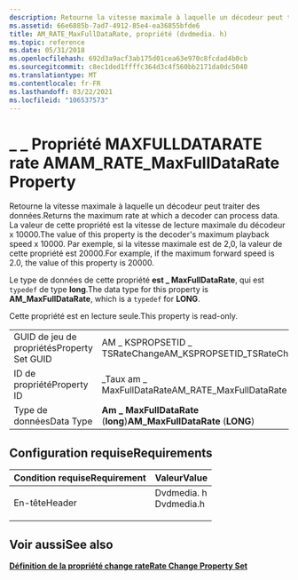 ```yaml
---
description: Retourne la vitesse maximale à laquelle un décodeur peut traiter des données. La valeur de cette propriété est la vitesse de lecture maximale du décodeur x 10000. Par exemple, si la vitesse maximale est de 2,0, la valeur de cette propriété est 20000.
ms.assetid: 66e6885b-7ad7-4912-85e4-ea36855bfde6
title: AM_RATE_MaxFullDataRate, propriété (dvdmedia. h)
ms.topic: reference
ms.date: 05/31/2018
ms.openlocfilehash: 692d3a9acf3ab175d01cea63e970c8fcdad4b0cb
ms.sourcegitcommit: c8ec1ded1ffffc364d3c4f560bb2171da0dc5040
ms.translationtype: MT
ms.contentlocale: fr-FR
ms.lasthandoff: 03/22/2021
ms.locfileid: "106537573"
---
```

# <a name="am_rate_maxfulldatarate-property"></a><span data-ttu-id="3ea6e-105">\_ \_ Propriété MAXFULLDATARATE rate AM</span><span class="sxs-lookup"><span data-stu-id="3ea6e-105">AM\_RATE\_MaxFullDataRate Property</span></span>

<span data-ttu-id="3ea6e-106">Retourne la vitesse maximale à laquelle un décodeur peut traiter des données.</span><span class="sxs-lookup"><span data-stu-id="3ea6e-106">Returns the maximum rate at which a decoder can process data.</span></span> <span data-ttu-id="3ea6e-107">La valeur de cette propriété est la vitesse de lecture maximale du décodeur x 10000.</span><span class="sxs-lookup"><span data-stu-id="3ea6e-107">The value of this property is the decoder's maximum playback speed x 10000.</span></span> <span data-ttu-id="3ea6e-108">Par exemple, si la vitesse maximale est de 2,0, la valeur de cette propriété est 20000.</span><span class="sxs-lookup"><span data-stu-id="3ea6e-108">For example, if the maximum forward speed is 2.0, the value of this property is 20000.</span></span>

<span data-ttu-id="3ea6e-109">Le type de données de cette propriété **est \_ MaxFullDataRate**, qui est `typedef` de type **long**.</span><span class="sxs-lookup"><span data-stu-id="3ea6e-109">The data type for this property is **AM\_MaxFullDataRate**, which is a `typedef` for **LONG**.</span></span>

<span data-ttu-id="3ea6e-110">Cette propriété est en lecture seule.</span><span class="sxs-lookup"><span data-stu-id="3ea6e-110">This property is read-only.</span></span>



|                   |                                    |
|-------------------|------------------------------------|
| <span data-ttu-id="3ea6e-111">GUID de jeu de propriétés</span><span class="sxs-lookup"><span data-stu-id="3ea6e-111">Property Set GUID</span></span> | <span data-ttu-id="3ea6e-112">AM \_ KSPROPSETID \_ TSRateChange</span><span class="sxs-lookup"><span data-stu-id="3ea6e-112">AM\_KSPROPSETID\_TSRateChange</span></span>      |
| <span data-ttu-id="3ea6e-113">ID de propriété</span><span class="sxs-lookup"><span data-stu-id="3ea6e-113">Property ID</span></span>       | <span data-ttu-id="3ea6e-114">\_Taux am \_ MaxFullDataRate</span><span class="sxs-lookup"><span data-stu-id="3ea6e-114">AM\_RATE\_MaxFullDataRate</span></span>          |
| <span data-ttu-id="3ea6e-115">Type de données</span><span class="sxs-lookup"><span data-stu-id="3ea6e-115">Data Type</span></span>         | <span data-ttu-id="3ea6e-116">**Am \_ MaxFullDataRate** (**long**)</span><span class="sxs-lookup"><span data-stu-id="3ea6e-116">**AM\_MaxFullDataRate** (**LONG**)</span></span> |



 

## <a name="requirements"></a><span data-ttu-id="3ea6e-117">Configuration requise</span><span class="sxs-lookup"><span data-stu-id="3ea6e-117">Requirements</span></span>



| <span data-ttu-id="3ea6e-118">Condition requise</span><span class="sxs-lookup"><span data-stu-id="3ea6e-118">Requirement</span></span> | <span data-ttu-id="3ea6e-119">Valeur</span><span class="sxs-lookup"><span data-stu-id="3ea6e-119">Value</span></span> |
|-------------------|---------------------------------------------------------------------------------------|
| <span data-ttu-id="3ea6e-120">En-tête</span><span class="sxs-lookup"><span data-stu-id="3ea6e-120">Header</span></span><br/> | <dl> <span data-ttu-id="3ea6e-121"><dt>Dvdmedia. h</dt></span><span class="sxs-lookup"><span data-stu-id="3ea6e-121"><dt>Dvdmedia.h</dt></span></span> </dl> |



## <a name="see-also"></a><span data-ttu-id="3ea6e-122">Voir aussi</span><span class="sxs-lookup"><span data-stu-id="3ea6e-122">See also</span></span>

<dl> <dt>

[<span data-ttu-id="3ea6e-123">**Définition de la propriété change rate**</span><span class="sxs-lookup"><span data-stu-id="3ea6e-123">**Rate Change Property Set**</span></span>](rate-change-property-set.md)
</dt> </dl>

 

 




